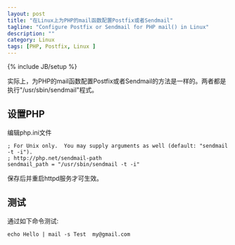 ```yaml
---
layout: post
title: "在Linux上为PHP的mail函数配置Postfix或者Sendmail"
tagline: "Configure Postfix or Sendmail for PHP mail() in Linux"
description: ""
category: Linux
tags: [PHP, Postfix, Linux ]
---
```

{% include JB/setup %}

实际上，为PHP的mail函数配置Postfix或者Sendmail的方法是一样的。两者都是执行"/usr/sbin/sendmail"程式。

## 设置PHP
编辑php.ini文件

	; For Unix only.  You may supply arguments as well (default: "sendmail -t -i").
	; http://php.net/sendmail-path
	sendmail_path = "/usr/sbin/sendmail -t -i"
 

保存后并重启httpd服务才可生效。

## 测试
通过如下命令测试:

	echo Hello | mail -s Test  my@gmail.com
